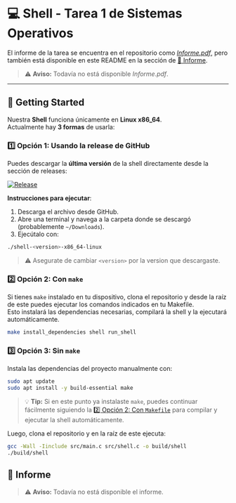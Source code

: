 # 💻 Shell - Tarea 1 de Sistemas Operativos

El informe de la tarea se encuentra en el repositorio como [*Informe.pdf*](), pero también está disponible en este README en la sección de [📄 Informe](#-informe).

> ⚠ **Aviso:** Todavía no está disponible *Informe.pdf*.

---

## 🚀 Getting Started

Nuestra **Shell** funciona únicamente en **Linux x86_64**.  
Actualmente hay **3 formas** de usarla:


### 1️⃣ Opción 1: Usando la release de GitHub

Puedes descargar la **última versión** de la shell directamente desde la sección de releases:

[![Release](https://img.shields.io/github/v/release/Rhussu/Shell?style=flat-square)](https://github.com/Rhussu/Shell/releases/latest)

**Instrucciones para ejecutar**:  

1. Descarga el archivo desde GitHub.  
2. Abre una terminal y navega a la carpeta donde se descargó (probablemente `~/Downloads`).  
3. Ejecútalo con:

```bash
./shell-<version>-x86_64-linux
```
> ⚠ Asegurate de cambiar `<version>` por la version que descargaste.




### 2️⃣ Opción 2: Con `make`

Si tienes `make` instalado en tu dispositivo, clona el repositorio y desde la raíz de este puedes ejecutar los comandos indicados en tu Makefile.  
Esto instalará las dependencias necesarias, compilará la shell y la ejecutará automáticamente.

```bash
make install_dependencies shell run_shell
```

### 3️⃣ Opción 3: Sin `make`

Instala las dependencias del proyecto manualmente con:

```bash
sudo apt update
sudo apt install -y build-essential make
```

> 💡 **Tip:** Si en este punto ya instalaste `make`, puedes continuar fácilmente siguiendo la [2️⃣ Opción 2: Con `Makefile`](#2️⃣-opción-2-con-makefile) para compilar y ejecutar la shell automáticamente.

Luego, clona el repositorio y en la raíz de este ejecuta:
```bash
gcc -Wall -Iinclude src/main.c src/shell.c -o build/shell
./build/shell
```


## 📄 Informe

> ⚠ **Aviso:** Todavía no está disponible el informe.

